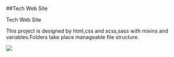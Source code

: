 ##Tech Web Site


<p>Tech Web Site</p>

<p>This project is designed by html,css and scss,sass with mixins and variables.Folders take place manageable file structure.</p>

![](tech.gif)
